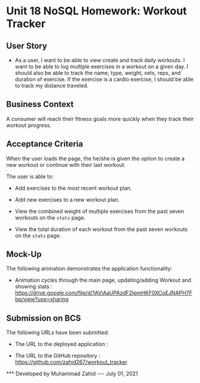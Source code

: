 # Unit 18 NoSQL Homework: Workout Tracker

## User Story

* As a user, I want to be able to view create and track daily workouts. I want to be able to log multiple exercises in a workout on a given day. I should also be able to track the name, type, weight, sets, reps, and duration of exercise. If the exercise is a cardio exercise, I should be able to track my distance traveled.

## Business Context

A consumer will reach their fitness goals more quickly when they track their workout progress.

## Acceptance Criteria

When the user loads the page, the he/she is given the option to create a new workout or continue with their last workout.

The user is able to:

  * Add exercises to the most recent workout plan.

  * Add new exercises to a new workout plan.

  * View the combined weight of multiple exercises from the past seven workouts on the `stats` page.

  * View the total duration of each workout from the past seven workouts on the `stats` page.

## Mock-Up
The following animation demonstrates the application functionality:

* Animation cycles through the main page, updating/adding Workout and showing stats :  https://drive.google.com/file/d/1AViAaUPAzdF2lpmHKF0XCoEJNAPH7Fbp/view?usp=sharing


## Submission on BCS

The following URLs have been submitted:

* The URL to the deployed application : 

* The URL to the GitHub repository : https://github.com/zahid267/workout_tracker


*** Developed by Muhammad Zahid --- July 01, 2021